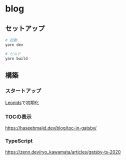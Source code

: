 # blog

## セットアップ

```bash
# 起動
yarn dev

# ビルド
yarn build
```

## 構築

### スタートアップ

[Leonids](http://renyuanz.github.io/leonids)で初期化

### TOCの表示

https://haseebmajid.dev/blog/toc-in-gatsby/

### TypeScript

https://zenn.dev/ryo_kawamata/articles/gatsby-ts-2020
